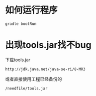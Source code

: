 
# 如何运行程序

```
gradle bootRun
```

# 出现tools.jar找不bug

下载tools.jar
```
http://jdk.java.net/java-se-ri/8-MR3
```
或者直接使用工程已经备份的
```
/needfile/tools.jar
```